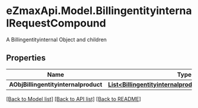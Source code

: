 # eZmaxApi.Model.BillingentityinternalRequestCompound
A Billingentityinternal Object and children

## Properties

Name | Type | Description | Notes
------------ | ------------- | ------------- | -------------
**AObjBillingentityinternalproduct** | [**List&lt;BillingentityinternalproductRequestCompound&gt;**](BillingentityinternalproductRequestCompound.md) |  | 

[[Back to Model list]](../README.md#documentation-for-models) [[Back to API list]](../README.md#documentation-for-api-endpoints) [[Back to README]](../README.md)

